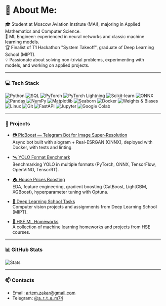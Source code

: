 #  📄 About Me:

🎓 Student at Moscow Aviation Institute (MAI), majoring in Applied Mathematics and Computer Science.  
🤖 ML Engineer: experienced in neural networks and classic machine learning models.  
🏆 Finalist of T1 Hackathon "System Takeoff", graduate of Deep Learning School (MIPT).  
💡 Passionate about solving non-trivial problems, experimenting with models, and working on applied projects.  

---

### 💻 Tech Stack

![Python](https://img.shields.io/badge/Python-3776AB?style=for-the-badge&logo=python&logoColor=white)
![SQL](https://img.shields.io/badge/SQL-336791?style=for-the-badge&logo=postgresql&logoColor=white)
![PyTorch](https://img.shields.io/badge/PyTorch-EE4C2C?style=for-the-badge&logo=pytorch&logoColor=white)
![PyTorch Lightning](https://img.shields.io/badge/PyTorch%20Lightning-792EE5?style=for-the-badge&logo=pytorchlightning&logoColor=white)
![Scikit-learn](https://img.shields.io/badge/Scikit--learn-F7931E?style=for-the-badge&logo=scikitlearn&logoColor=white)
![ONNX](https://img.shields.io/badge/ONNX-005CED?style=for-the-badge&logo=onnx&logoColor=white)
![Pandas](https://img.shields.io/badge/Pandas-150458?style=for-the-badge&logo=pandas&logoColor=white)
![NumPy](https://img.shields.io/badge/NumPy-013243?style=for-the-badge&logo=numpy&logoColor=white)
![Matplotlib](https://img.shields.io/badge/Matplotlib-11557c?style=for-the-badge&logo=plotly&logoColor=white)
![Seaborn](https://img.shields.io/badge/Seaborn-0099CC?style=for-the-badge&logoColor=white)
![Docker](https://img.shields.io/badge/Docker-2496ED?style=for-the-badge&logo=docker&logoColor=white)
![Weights & Biases](https://img.shields.io/badge/Weights_&_Biases-FFBE00?style=for-the-badge&logo=weightsandbiases&logoColor=black)
![Linux](https://img.shields.io/badge/Linux-FCC624?style=for-the-badge&logo=linux&logoColor=black)
![Git](https://img.shields.io/badge/Git-F05032?style=for-the-badge&logo=git&logoColor=white)
![FastAPI](https://img.shields.io/badge/FastAPI-009688?style=for-the-badge&logo=fastapi&logoColor=white)
![Jupyter](https://img.shields.io/badge/Jupyter-F37626?style=for-the-badge&logo=jupyter&logoColor=white)
![Google Colab](https://img.shields.io/badge/Google%20Colab-F9AB00?style=for-the-badge&logo=googlecolab&logoColor=white)


---

### 🚀 Projects

- [📷 PicBoost — Telegram Bot for Image Super-Resolution](https://github.com/Artemzakar/high-res-telegram-bot)  
  Async bot built with aiogram + Real-ESRGAN (ONNX), deployed with Docker, with tests and linting.  

- [🛰 YOLO Format Benchmark](https://github.com/Artemzakar/yolo-format-benchmark)  
  Benchmarking YOLO in multiple formats (PyTorch, ONNX, TensorFlow, OpenVINO, TensorRT).  

- [🏠 House Prices Boosting](https://github.com/Artemzakar/house-prices-boosting)  
  EDA, feature engineering, gradient boosting (CatBoost, LightGBM, XGBoost), hyperparameter tuning with Optuna.  

- [📓 Deep Learning School Tasks](https://github.com/Artemzakar/deep-learning-school-tasks)  
  Computer vision projects and assignments from Deep Learning School (MIPT).  

- [📘 HSE ML Homeworks](https://github.com/Artemzakar/hse-ml-homeworks)  
  A collection of machine learning homeworks and projects from HSE courses.  

---

### 📊 GitHub Stats
![Stats](https://github-readme-stats.vercel.app/api?username=Artemzakar&show_icons=true&theme=radical)

---

### 📫 Contacts
- Email: [artem.zakar@gmail.com](mailto:artem.zakar@gmail.com)  
- Telegram: [@a_r_t_e_m74](https://t.me/a_r_t_e_m74)  
